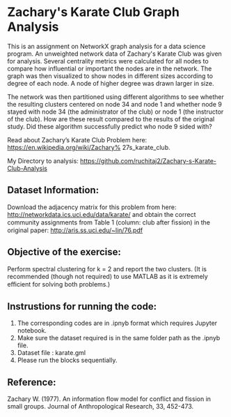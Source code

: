 # Zachary's Karate Club Graph Analysis

This is an assignment on NetworkX graph analysis for a data science program. An unweighted network data of Zachary's Karate Club was given for analysis. Several centrality metrics were calculated for all nodes to compare how influential or important the nodes are in the network. The graph was then visualized to show nodes in different sizes according to degree of each node. A node of higher degree was drawn larger in size.

The network was then partitioned using different algorithms to see whether the resulting clusters centered on node 34 and node 1 and whether node 9 stayed with node 34 (the administrator of the club) or node 1 (the instructor of the club). How are these result compared to the results of the original study. Did these algorithm successfully predict who node 9 sided with?

Read about Zachary’s Karate Club Problem here: https://en.wikipedia.org/wiki/Zachary% 27s_karate_club. 

My Directory to analysis: https://github.com/ruchitaj2/Zachary-s-Karate-Club-Analysis

## Dataset Information:

Download the adjacency matrix for this problem from here:
http://networkdata.ics.uci.edu/data/karate/
and obtain the correct community assignments from Table 1 (column: club after ﬁssion) in the original paper:
http://aris.ss.uci.edu/~lin/76.pdf 

## Objective of the exercise:
Perform spectral clustering for k = 2 and report the two clusters.
(It is recommended (though not required) to use MATLAB as it is extremely eﬃcient for solving both problems.)

## Instrustions for running the code:
1. The corresponding codes are in .ipnyb format which requires Jupyter notebook.  
2. Make sure the dataset required is in the same folder path as the .ipnyb file.   
3. Dataset file : karate.gml 
4. Please run the blocks sequentially.  


## Reference: 
Zachary W. (1977). An information flow model for conflict and fission in small groups. Journal of Anthropological Research, 33, 452-473.


